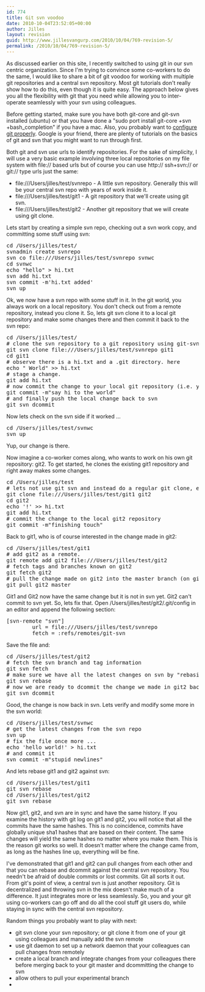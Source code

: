 ```yaml
---
id: 774
title: Git svn voodoo
date: 2010-10-04T23:52:05+00:00
author: Jilles
layout: revision
guid: http://www.jillesvangurp.com/2010/10/04/769-revision-5/
permalink: /2010/10/04/769-revision-5/
---
```

As discussed earlier on this site, I recently switched to using git in our svn centric organization. Since I'm trying to convince some co-workers to do the same, I would like to share a bit of git voodoo for working with multiple git repositories and a central svn repository. Most git tutorials don't really show how to do this, even though it is quite easy. The approach below gives you all the flexibility with git that you need while allowing you to inter-operate seamlessly with your svn using colleagues.

<!--more-->

Before getting started, make sure you have both git-core and git-svn installed (ubuntu) or that you have done a "sudo port install git-core +svn +bash_completion" if you have a mac. Also, you probably want to <a href="http://www.arthurkoziel.com/2008/05/02/git-configuration/">configure git properly</a>. Google is your friend, there are plenty of tutorials on the basics of git and svn that you might want to run through first.

Both git and svn use urls to identify repositories. For the sake of simplicity, I will use a very basic example involving three local repositories on my file system with file:// based urls but of course you can use http:// ssh+svn:// or git:// type urls just the same:
<ul>
	<li>file:///Users/jilles/test/svnrepo - A little svn repository. Generally this will be your central svn repo with years of work inside it.</li>
	<li>file:///Users/jilles/test/git1 - A git repository that we'll create using git svn.</li>
	<li>file:///Users/jilles/test/git2 - Another git repository that we will create using git clone.</li>
</ul>

Lets start by creating a simple svn repo, checking out a svn work copy, and committing some stuff using svn:
<pre lang="bash">
cd /Users/jilles/test/
svnadmin create svnrepo
svn co file:///Users/jilles/test/svnrepo svnwc
cd svnwc
echo "hello" > hi.txt
svn add hi.txt
svn commit -m'hi.txt added'
svn up
</pre>

Ok, we now have a svn repo with some stuff in it. In the git world, you always work on a local repository. You don't check out from a remote repository, instead you clone it. So, lets git svn clone it to a local git repository and make some changes there and then commit it back to the svn repo:

<pre lang="bash">
cd /Users/jilles/test/
# clone the svn repository to a git repository using git-svn ...
git svn clone file:///Users/jilles/test/svnrepo git1
cd git1
# observe there is a hi.txt and a .git directory. here
echo " World" >> hi.txt
# stage a change. 
git add hi.txt
# now commit the change to your local git repository (i.e. your .git directory contains it)
git commit -m"say hi to the world"
# and finally push the local change back to svn
git svn dcommit
</pre>

Now lets check on the svn side if it worked ...
<pre lang="bash">
cd /Users/jilles/test/svnwc
svn up
</pre>

Yup, our change is there.

Now imagine a co-worker comes along, who wants to work on his own git repository: git2. To get started, he clones the existing git1 repository and right away makes some changes.

<pre lang="bash">
cd /Users/jilles/test
# lets not use git svn and instead do a regular git clone, either way would be fine btw.
git clone file:///Users/jilles/test/git1 git2
cd git2
echo '!' >> hi.txt
git add hi.txt
# commit the change to the local git2 repository
git commit -m"finishing touch"
</pre>

Back to git1, who is of course interested in the change made in git2:

<pre lang="bash">
cd /Users/jilles/test/git1
# add git2 as a remote. 
git remote add git2 file:///Users/jilles/test/git2
# fetch tags and branches known on git2
git fetch git2
# pull the change made on git2 into the master branch (on git1)
git pull git2 master
</pre>

Git1 and Git2 now have the same change but it is not in svn yet. Git2 can't commit to svn yet. So, lets fix that. Open /Users/jilles/test/git2/.git/config in an editor and append the following section:
<pre lang="bash">
[svn-remote "svn"]
        url = file:///Users/jilles/test/svnrepo
        fetch = :refs/remotes/git-svn
</pre>

Save the file and:
<pre lang="bash">
cd /Users/jilles/test/git2
# fetch the svn branch and tag information
git svn fetch
# make sure we have all the latest changes on svn by "rebasing"
git svn rebase
# now we are ready to dcommit the change we made in git2 back to svn
git svn dcommit
</pre>

Good, the change is now back in svn. Lets verify and modify some more in the svn world:
<pre lang="bash">
cd /Users/jilles/test/svnwc
# get the latest changes from the svn repo
svn up
# fix the file once more ...
echo 'hello world!' > hi.txt
# and commit it
svn commit -m"stupid newlines"
</pre>

And lets rebase git1 and git2 against svn:
<pre lang="bash">
cd /Users/jilles/test/git1
git svn rebase
cd /Users/jilles/test/git2
git svn rebase
</pre>

Now git1, git2, and svn are in sync and have the same history. If you examine the history with git log on git1 and git2, you will notice that all the commits have the same hashes. This is no coincidence, commits have globally unique sha1 hashes that are based on their content. The same changes will yield the same hashes no matter where you make them. This is the reason git works so well. It doesn't matter where the change came from, as long as the hashes line up, everything will be fine. 

I've demonstrated that git1 and git2 can pull changes from each other and that you can rebase and dcommit against the central svn repository. You needn't be afraid of double commits or lost commits. Git all sorts it out. From git's point of view, a central svn is just another repository. Git is decentralized and throwing svn in the mix doesn't make much of a difference. It just integrates more or less seamlessly. So, you and your git using co-workers can go off and do all the cool stuff git users do, while staying in sync with the central svn repository.

Random things you probably want to play with next:
<ul>
	<li>git svn clone your svn repository; or git clone it from one of your git using colleagues and manually add the svn remote</li>
	<li>use git daemon to set up a network daemon that your colleagues can pull changes from remotely</li>
        <li>create a local branch and integrate changes from your colleagues there before merging back to your git master and dcommitting the change to svn</li>
        <li>allow others to pull your experimental branch<li>
</ul>
